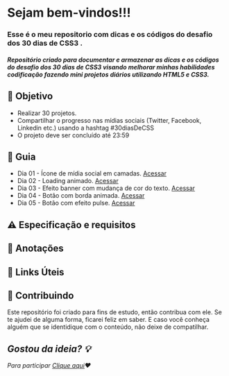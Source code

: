 
<h1> 
  Sejam bem-vindos!!! <br>
</h1>

<h3>
  Esse é o meu repositorio com dicas e os códigos do desafio dos 30 dias de CSS3 .
</h3>


<h5> 
  Repositório criado para documentar e armazenar as dicas e os códigos do desafio dos 30 dias de CSS3 visando melhorar minhas habilidades codificação fazendo mini projetos diários utilizando HTML5 e CSS3.
</h5>

<h2> 🎯 Objetivo </h2>
<ul dir="auto">
      <li>Realizar 30 projetos.</li>
      <li>Compartilhar o progresso nas mídias sociais (Twitter, Facebook, Linkedin etc.) usando a hashtag #30diasDeCSS</li>
      <li>O projeto deve ser concluído até 23:59</li>
</ul>
 


<h2 dir="auto"> 🚦 Guia </h2>

<ul dir="auto">
 <li> Dia 01 - Ícone de mídia social em camadas. <a href="https://">Acessar</a></li>
 <li> Dia 02 - Loading animado. <a href="https://"> Acessar </a></li>
 <li> Dia 03 - Efeito banner com mudança de cor do texto. <a href="https://"> Acessar </a></li>
 <li> Dia 04 - Botão com borda animada. <a href="https://"> Acessar </a></li>
 <li> Dia 05 - Botão com efeito pulse. <a href="https://"> Acessar </a></li>
 
</ul>

<h2 dir="auto"> ⚠️ Especificação e requisitos </h2>

<h2 dir="auto"> 📖 Anotações </h2>

<h2 dir="auto"> 🔗 Links Úteis </h2>


<h2 dir="auto"> 🤝 Contribuindo </h2>
<p dir="auto">
  Este repositório foi criado para fins de estudo, então contribua com ele. Se te ajudei de alguma forma, ficarei feliz em
  saber. E caso você conheça alguém que se identidique com o conteúdo, não deixe de compatilhar.
</p>

<p dir="auto">
<em>
  <h2>Gostou da ideia? 💡</h2>
  Para participar <a href="https://github.com/MilenaCarecho/30diasDeCSS/issues/1" data-hovercard-type="issue" data-hovercard-                              url="/MilenaCarecho/30diasDeCSS/issues/1/hovercard">Clique aqui</a>❤️
</em>
</p>
